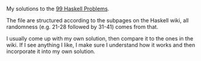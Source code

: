 My solutions to the [99 Haskell
Problems](http://www.haskell.org/haskellwiki/99_questions).

The file are structured according to the subpages on the Haskell wiki,
all randomness (e.g. 21-28 followed by 31-41) comes from that.

I usually come up with my own solution, then compare it to the ones in
the wiki. If I see anything I like, I make sure I understand how it
works and then incorporate it into my own solution. 
